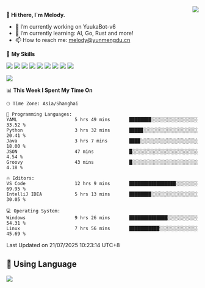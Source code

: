 <a href="#">
  <img align="right" src="https://github-readme-stats.vercel.app/api?username=melodyyuuka&count_private=true&show_icons=true" />
</a>

**👋 Hi there, I`m Melody.**

- 🔭 I’m currently working on YuukaBot-v6
- 🌱 I’m currently learning: AI, Go, Rust and more!
- 📫 How to reach me: melody@yunmengdu.cn

🌟 **My Skills** 

![](https://img.shields.io/badge/-Python-3e74a2?style=flat-square&logo=Python&logoColor=fff)
![](https://img.shields.io/badge/-Java-007396?style=flat-square&logo=OpenJDK&logoColor=fff)
![](https://img.shields.io/badge/-Node.js-339933?style=flat-square&logo=Node.js&logoColor=fff)
![](https://img.shields.io/badge/-Git-f05032?style=flat-square&logo=git&logoColor=fff)
![](https://img.shields.io/badge/-PostgreSQL-4169e1?style=flat-square&logo=PostgreSQL&logoColor=fff)
![](https://img.shields.io/badge/-Rust-000000?style=flat-square&logo=rust&logoColor=fff)
![](https://img.shields.io/badge/-VSCode-007acc?style=flat-square&logo=Visual-Studio-Code&logoColor=fff)
![](https://img.shields.io/badge/-FastAPI-009688?style=flat-square&logo=FastAPI&logoColor=fff)
![](https://img.shields.io/badge/-Linux-000000?style=flat-square&logo=Linux&logoColor=fff)


![](https://wakatime.com/badge/user/fa6dc0e2-47c5-4d2d-ae45-69fec6f2122c.svg)

<!--START_SECTION:waka-->
📊 **This Week I Spent My Time On** 

```text
🕑︎ Time Zone: Asia/Shanghai

💬 Programming Languages: 
YAML                     5 hrs 49 mins       ████████░░░░░░░░░░░░░░░░░   33.52 % 
Python                   3 hrs 32 mins       █████░░░░░░░░░░░░░░░░░░░░   20.41 % 
Java                     3 hrs 7 mins        ████░░░░░░░░░░░░░░░░░░░░░   18.00 % 
JSON                     47 mins             █░░░░░░░░░░░░░░░░░░░░░░░░    4.54 % 
Groovy                   43 mins             █░░░░░░░░░░░░░░░░░░░░░░░░    4.18 % 

🔥 Editors: 
VS Code                  12 hrs 9 mins       █████████████████░░░░░░░░   69.95 % 
IntelliJ IDEA            5 hrs 13 mins       ████████░░░░░░░░░░░░░░░░░   30.05 % 

💻 Operating System: 
Windows                  9 hrs 26 mins       ██████████████░░░░░░░░░░░   54.31 % 
Linux                    7 hrs 56 mins       ███████████░░░░░░░░░░░░░░   45.69 % 
```


 Last Updated on 21/07/2025 10:23:14 UTC+8
<!--END_SECTION:waka-->

## 🥰 **Using Language**

![](https://github-readme-stats.vercel.app/api/wakatime?username=MelodyYuyuko&layout=compact&hide_border=true)
